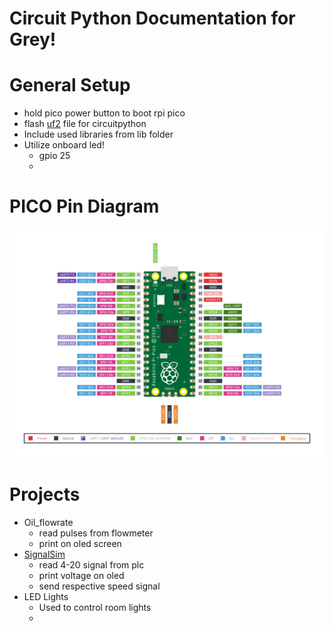 # Circuit Python Documentation for Grey!

# General Setup
- hold pico power button to boot rpi pico
- flash [uf2](Docs\software\firmware) file for circuitpython
- Include used libraries from lib folder
- Utilize onboard led!
  - gpio 25
  - 

# PICO Pin Diagram
![Pico Pin diagram](Docs/raspberry_pi_pico_pinout.png "Pico Pins")




# Projects
- Oil_flowrate
    - read pulses from flowmeter
    - print on oled screen
- [SignalSim](SignalSim)
    - read 4-20 signal from plc
    - print voltage on oled
    - send respective speed signal
- LED Lights
  - Used to control room lights
  -  
